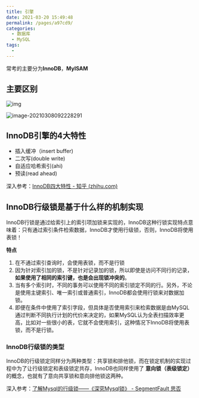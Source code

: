 ```yaml
---
title: 引擎
date: 2021-03-20 15:49:48
permalink: /pages/a97cd9/
categories:
  - 数据库
  - MySQL
tags:
  - 
---
```


常考的主要分为**InnoDB**，**MyISAM**

## 主要区别

![img](https://img.xiaoyou66.com/images/2020/11/23/V4mhE.png)

![image-20210308092228291](https://img.xiaoyou66.com/2021/03/21/3369a788da806.png)

## InnoDB引擎的4大特性

- 插入缓冲（insert buffer)
- 二次写(double write)
- 自适应哈希索引(ahi)
- 预读(read ahead)

深入参考：[InnoDB四大特性 - 知乎 (zhihu.com)](https://zhuanlan.zhihu.com/p/109528131)

## InnoDB行级锁是基于什么样的机制实现

InnoDB行锁是通过给索引上的索引项加锁来实现的，InnoDB这种行锁实现特点意味着：只有通过索引条件检索数据，InnoDB才使用行级锁，否则，InnoDB将使用表锁！

**特点**

1. 在不通过索引查询时，会使用表锁，而不是行锁
2. 因为针对索引加的锁，不是针对记录加的锁，所以即使是访问不同行的记录，**如果使用了相同的索引键，也是会出现锁冲突的**。
3. 当有多个索引时，不同的事务可以使用不同的索引锁定不同的行。另外，不论是使用主键索引、唯一索引或普通索引，InnoDB都会使用行锁来对数据加锁。
4. 即便在条件中使用了索引字段，但具体是否使用索引来检索数据是由MySQL通过判断不同执行计划的代价来决定的，如果MySQL认为全表扫描效率更高，比如对一些很小的表，它就不会使用索引，这种情况下InnoDB将使用表锁，而不是行锁。

### InnoDB行级锁的类型

InnoDB的行级锁定同样分为两种类型：共享锁和排他锁，而在锁定机制的实现过程中为了让行级锁定和表级锁定共存，InnoDB也同样使用了 **意向锁（表级锁定）** 的概念，也就有了意向共享锁和意向排他锁这两种。

深入参考：[了解Mysql的行级锁——《深究Mysql锁》 - SegmentFault 思否](https://segmentfault.com/a/1190000020727170)

